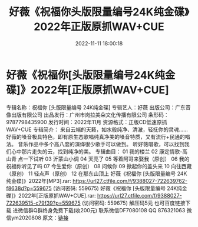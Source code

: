 ﻿---
title: 好薇《祝福你头版限量编号24K纯金碟》2022年正版原抓WAV+CUE
date: 2022-11-11 18:00:18
categories: 新碟专辑、稀有等精品
tags: 华语中文
---
# 好薇《祝福你[头版限量编号24K纯金碟]》2022年[正版原抓WAV+CUE]

专辑名称：祝福你 [头版限量编号 24K纯金碟]
专辑艺人：好薇
出版公司：广东音像出版有限公司
出品发行：广州市岗拉美朵文化传播有限公司
条形码：9787798435900
发行时间：2022年11月
资源格式：正版CD低速原抓WAV+CUE
专辑简介：
来自云端的天籁，如水般纯净、清澈，轻抚你的灵魂......
好薇的嗓音极具特色，即有原生态歌唱纯真净美的嗓音特质，又有流行+民通的唱法。
音乐作品中多个高八度的演绎很少歌手可以做到。
听好薇唱歌，可以找到我们心中那片走失的云，找到纯净的美。
专辑曲目：
01 我的楼兰
02 康定情歌-高山青
点一下试听
03 沂蒙山小调
04 天亮了
05 等着阿哥来娶我（原创）
06 我的祝福你听见了吗
07 今生爱你（原创）
08 问候你
09 掀起你的盖头来
10 向往西藏（原创）
11 轻点声（原创）
12 在那东山顶上
好薇《祝福你 [头版限量编号 24K纯金碟]》2022年[MP3].rar: https://url27.ctfile.com/f/9388027-722639762-f8638d?p=559675
(访问密码: 559675)
好薇《祝福你 [头版限量编号 24K纯金碟]》2022年[正版原抓WAV+CUE].rar: https://url27.ctfile.com/f/9388027-722639515-c79f39?p=559675
(访问密码: 559675)
解压码5元
也可百度链接下载
进微信群Q群终身免费下载(收200元)
联系微信DF7080108 QQ 876321063
微信ym2020808
原文：[链接](https://blog.sina.com.cn/s/blog_1647c7e760103106c.html)